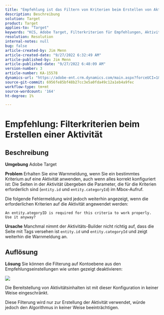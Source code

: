 ```yaml
---
title: "Empfehlung ist das Filtern von Kriterien beim Erstellen von Aktivitäten"
description: Beschreibung
solution: Target
product: Target
applies-to: "Target"
keywords: "KCS, Adobe Target, Filterkriterien für Empfehlungen, Aktivität erstellen, Aktivitäts-URL, Entität, categoryID, entity.id, entity.categoryId"
resolution: Resolution
internal-notes: null
bug: false
article-created-by: Jim Menn
article-created-date: "9/27/2022 6:32:49 AM"
article-published-by: Jim Menn
article-published-date: "9/27/2022 6:48:09 AM"
version-number: 3
article-number: KA-15578
dynamics-url: "https://adobe-ent.crm.dynamics.com/main.aspx?forceUCI=1&pagetype=entityrecord&etn=knowledgearticle&id=21d2912e-2e3e-ed11-9db1-0022480866ad"
source-git-commit: 6956fe85bf48b27cc3e5a0fda49c12a1eb4a9fec
workflow-type: tm+mt
source-wordcount: '164'
ht-degree: 1%

---
```


# Empfehlung: Filterkriterien beim Erstellen einer Aktivität

## Beschreibung


<b>Umgebung</b>
Adobe Target

<b>Problem</b>
Erhalten Sie eine Warnmeldung, wenn Sie ein bestimmtes Kriterium auf eine Aktivität anwenden, auch wenn alles korrekt konfiguriert ist: Die Seiten in der Aktivität übergeben die Parameter, die für die Kriterien erforderlich sind (`entity.id` und `entity.categoryId`) im Mbox-Aufruf.

Die folgende Fehlermeldung wird jedoch weiterhin angezeigt, wenn die erforderlichen Kriterien auf die Aktivität angewendet werden:


```
An entity.ategoryID is required for this criteria to work properly. Use it anyway?
```


<b>Ursache</b>
Manchmal nimmt der Aktivitäts-Builder nicht richtig auf, dass die Seite mit Tags versehen ist `entity.id` und `entity.categoryId` und zeigt weiterhin die Warnmeldung an.




## Auflösung


<b>Lösung</b>
Sie können die Filterung auf Kontoebene aus den Empfehlungseinstellungen wie unten gezeigt deaktivieren:

![](http://omniture.custhelp.com/ci/inlineImage/get/3041012/5090ecb0bec7673ef3ad943bd35f9095)

Die Bereitstellung von Aktivitätsinhalten ist mit dieser Konfiguration in keiner Weise eingeschränkt.

Diese Filterung wird nur zur Erstellung der Aktivität verwendet, würde jedoch den Algorithmus in keiner Weise beeinträchtigen.
